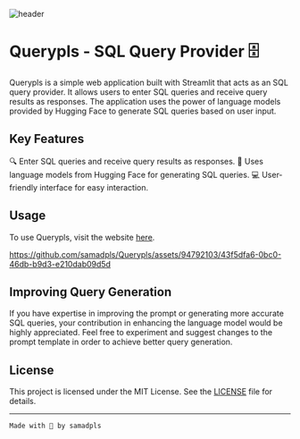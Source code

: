 
![header](https://github.com/samadpls/Querypls/assets/94792103/277dc67c-8364-44fd-9968-1fa3a8aae003)

# Querypls - SQL Query Provider 🗄

Querypls is a simple web application built with Streamlit that acts as an SQL query provider. It allows users to enter SQL queries and receive query results as responses. The application uses the power of language models provided by Hugging Face to generate SQL queries based on user input.

## Key Features

🔍 Enter SQL queries and receive query results as responses.
🤖 Uses language models from Hugging Face for generating SQL queries.
💻 User-friendly interface for easy interaction.

## Usage

To use Querypls, visit the website [here](https://querypls.streamlit.app/).


https://github.com/samadpls/Querypls/assets/94792103/43f5dfa6-0bc0-46db-b9d3-e210dab09d5d




## Improving Query Generation

If you have expertise in improving the prompt or generating more accurate SQL queries, your contribution in enhancing the language model would be highly appreciated. Feel free to experiment and suggest changes to the prompt template in order to achieve better query generation.

## License

This project is licensed under the MIT License. See the [LICENSE](LICENSE) file for details.

---

`Made with 🤍 by samadpls`

